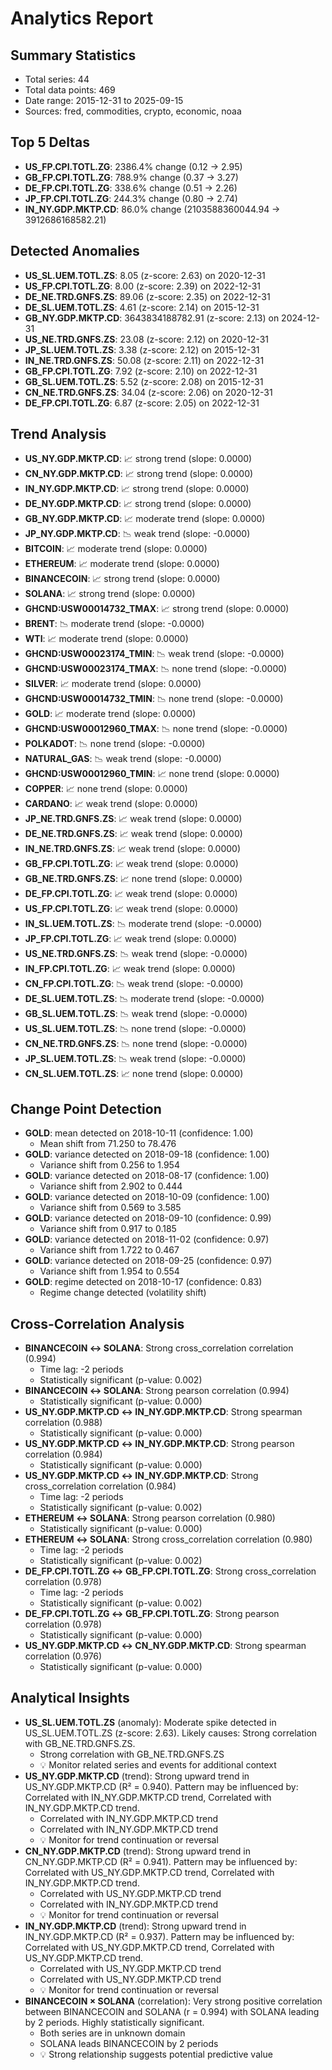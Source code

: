 # Analytics Report

## Summary Statistics
- Total series: 44
- Total data points: 469
- Date range: 2015-12-31 to 2025-09-15
- Sources: fred, commodities, crypto, economic, noaa

## Top 5 Deltas
- **US_FP.CPI.TOTL.ZG**: 2386.4% change (0.12 -> 2.95)
- **GB_FP.CPI.TOTL.ZG**: 788.9% change (0.37 -> 3.27)
- **DE_FP.CPI.TOTL.ZG**: 338.6% change (0.51 -> 2.26)
- **JP_FP.CPI.TOTL.ZG**: 244.3% change (0.80 -> 2.74)
- **IN_NY.GDP.MKTP.CD**: 86.0% change (2103588360044.94 -> 3912686168582.21)

## Detected Anomalies
- **US_SL.UEM.TOTL.ZS**: 8.05 (z-score: 2.63) on 2020-12-31
- **US_FP.CPI.TOTL.ZG**: 8.00 (z-score: 2.39) on 2022-12-31
- **DE_NE.TRD.GNFS.ZS**: 89.06 (z-score: 2.35) on 2022-12-31
- **DE_SL.UEM.TOTL.ZS**: 4.61 (z-score: 2.14) on 2015-12-31
- **GB_NY.GDP.MKTP.CD**: 3643834188782.91 (z-score: 2.13) on 2024-12-31
- **US_NE.TRD.GNFS.ZS**: 23.08 (z-score: 2.12) on 2020-12-31
- **JP_SL.UEM.TOTL.ZS**: 3.38 (z-score: 2.12) on 2015-12-31
- **IN_NE.TRD.GNFS.ZS**: 50.08 (z-score: 2.11) on 2022-12-31
- **GB_FP.CPI.TOTL.ZG**: 7.92 (z-score: 2.10) on 2022-12-31
- **GB_SL.UEM.TOTL.ZS**: 5.52 (z-score: 2.08) on 2015-12-31
- **CN_NE.TRD.GNFS.ZS**: 34.04 (z-score: 2.06) on 2020-12-31
- **DE_FP.CPI.TOTL.ZG**: 6.87 (z-score: 2.05) on 2022-12-31

## Trend Analysis
- **US_NY.GDP.MKTP.CD**: 📈 strong trend (slope: 0.0000)
- **CN_NY.GDP.MKTP.CD**: 📈 strong trend (slope: 0.0000)
- **IN_NY.GDP.MKTP.CD**: 📈 strong trend (slope: 0.0000)
- **DE_NY.GDP.MKTP.CD**: 📈 strong trend (slope: 0.0000)
- **GB_NY.GDP.MKTP.CD**: 📈 moderate trend (slope: 0.0000)
- **JP_NY.GDP.MKTP.CD**: 📉 weak trend (slope: -0.0000)
- **BITCOIN**: 📈 moderate trend (slope: 0.0000)
- **ETHEREUM**: 📈 moderate trend (slope: 0.0000)
- **BINANCECOIN**: 📈 strong trend (slope: 0.0000)
- **SOLANA**: 📈 strong trend (slope: 0.0000)
- **GHCND:USW00014732_TMAX**: 📈 strong trend (slope: 0.0000)
- **BRENT**: 📉 moderate trend (slope: -0.0000)
- **WTI**: 📈 moderate trend (slope: 0.0000)
- **GHCND:USW00023174_TMIN**: 📉 weak trend (slope: -0.0000)
- **GHCND:USW00023174_TMAX**: 📉 none trend (slope: -0.0000)
- **SILVER**: 📈 moderate trend (slope: 0.0000)
- **GHCND:USW00014732_TMIN**: 📉 none trend (slope: -0.0000)
- **GOLD**: 📈 moderate trend (slope: 0.0000)
- **GHCND:USW00012960_TMAX**: 📉 none trend (slope: -0.0000)
- **POLKADOT**: 📉 none trend (slope: -0.0000)
- **NATURAL_GAS**: 📉 weak trend (slope: -0.0000)
- **GHCND:USW00012960_TMIN**: 📈 none trend (slope: 0.0000)
- **COPPER**: 📈 none trend (slope: 0.0000)
- **CARDANO**: 📈 weak trend (slope: 0.0000)
- **JP_NE.TRD.GNFS.ZS**: 📈 weak trend (slope: 0.0000)
- **DE_NE.TRD.GNFS.ZS**: 📈 weak trend (slope: 0.0000)
- **IN_NE.TRD.GNFS.ZS**: 📈 weak trend (slope: 0.0000)
- **GB_FP.CPI.TOTL.ZG**: 📈 weak trend (slope: 0.0000)
- **GB_NE.TRD.GNFS.ZS**: 📈 none trend (slope: 0.0000)
- **DE_FP.CPI.TOTL.ZG**: 📈 weak trend (slope: 0.0000)
- **US_FP.CPI.TOTL.ZG**: 📈 weak trend (slope: 0.0000)
- **IN_SL.UEM.TOTL.ZS**: 📉 moderate trend (slope: -0.0000)
- **JP_FP.CPI.TOTL.ZG**: 📈 weak trend (slope: 0.0000)
- **US_NE.TRD.GNFS.ZS**: 📉 weak trend (slope: -0.0000)
- **IN_FP.CPI.TOTL.ZG**: 📈 weak trend (slope: 0.0000)
- **CN_FP.CPI.TOTL.ZG**: 📉 weak trend (slope: -0.0000)
- **DE_SL.UEM.TOTL.ZS**: 📉 moderate trend (slope: -0.0000)
- **GB_SL.UEM.TOTL.ZS**: 📉 weak trend (slope: -0.0000)
- **US_SL.UEM.TOTL.ZS**: 📉 none trend (slope: -0.0000)
- **CN_NE.TRD.GNFS.ZS**: 📉 none trend (slope: -0.0000)
- **JP_SL.UEM.TOTL.ZS**: 📉 weak trend (slope: -0.0000)
- **CN_SL.UEM.TOTL.ZS**: 📈 none trend (slope: 0.0000)

## Change Point Detection
- **GOLD**: mean detected on 2018-10-11 (confidence: 1.00)
  - Mean shift from 71.250 to 78.476
- **GOLD**: variance detected on 2018-09-18 (confidence: 1.00)
  - Variance shift from 0.256 to 1.954
- **GOLD**: variance detected on 2018-08-17 (confidence: 1.00)
  - Variance shift from 2.902 to 0.444
- **GOLD**: variance detected on 2018-10-09 (confidence: 1.00)
  - Variance shift from 0.569 to 3.585
- **GOLD**: variance detected on 2018-09-10 (confidence: 0.99)
  - Variance shift from 0.917 to 0.185
- **GOLD**: variance detected on 2018-11-02 (confidence: 0.97)
  - Variance shift from 1.722 to 0.467
- **GOLD**: variance detected on 2018-09-25 (confidence: 0.97)
  - Variance shift from 1.954 to 0.554
- **GOLD**: regime detected on 2018-10-17 (confidence: 0.83)
  - Regime change detected (volatility shift)

## Cross-Correlation Analysis
- **BINANCECOIN ↔ SOLANA**: Strong cross_correlation correlation (0.994)
  - Time lag: -2 periods
  - Statistically significant (p-value: 0.002)
- **BINANCECOIN ↔ SOLANA**: Strong pearson correlation (0.994)
  - Statistically significant (p-value: 0.000)
- **US_NY.GDP.MKTP.CD ↔ IN_NY.GDP.MKTP.CD**: Strong spearman correlation (0.988)
  - Statistically significant (p-value: 0.000)
- **US_NY.GDP.MKTP.CD ↔ IN_NY.GDP.MKTP.CD**: Strong pearson correlation (0.984)
  - Statistically significant (p-value: 0.000)
- **US_NY.GDP.MKTP.CD ↔ IN_NY.GDP.MKTP.CD**: Strong cross_correlation correlation (0.984)
  - Time lag: -2 periods
  - Statistically significant (p-value: 0.002)
- **ETHEREUM ↔ SOLANA**: Strong pearson correlation (0.980)
  - Statistically significant (p-value: 0.000)
- **ETHEREUM ↔ SOLANA**: Strong cross_correlation correlation (0.980)
  - Time lag: -2 periods
  - Statistically significant (p-value: 0.002)
- **DE_FP.CPI.TOTL.ZG ↔ GB_FP.CPI.TOTL.ZG**: Strong cross_correlation correlation (0.978)
  - Time lag: -2 periods
  - Statistically significant (p-value: 0.002)
- **DE_FP.CPI.TOTL.ZG ↔ GB_FP.CPI.TOTL.ZG**: Strong pearson correlation (0.978)
  - Statistically significant (p-value: 0.000)
- **US_NY.GDP.MKTP.CD ↔ CN_NY.GDP.MKTP.CD**: Strong spearman correlation (0.976)
  - Statistically significant (p-value: 0.000)

## Analytical Insights
- **US_SL.UEM.TOTL.ZS** (anomaly): Moderate spike detected in US_SL.UEM.TOTL.ZS (z-score: 2.63). Likely causes: Strong correlation with GB_NE.TRD.GNFS.ZS.
  - Strong correlation with GB_NE.TRD.GNFS.ZS
  - 💡 Monitor related series and events for additional context
- **US_NY.GDP.MKTP.CD** (trend): Strong upward trend in US_NY.GDP.MKTP.CD (R² = 0.940). Pattern may be influenced by: Correlated with IN_NY.GDP.MKTP.CD trend, Correlated with IN_NY.GDP.MKTP.CD trend.
  - Correlated with IN_NY.GDP.MKTP.CD trend
  - Correlated with IN_NY.GDP.MKTP.CD trend
  - 💡 Monitor for trend continuation or reversal
- **CN_NY.GDP.MKTP.CD** (trend): Strong upward trend in CN_NY.GDP.MKTP.CD (R² = 0.941). Pattern may be influenced by: Correlated with US_NY.GDP.MKTP.CD trend, Correlated with IN_NY.GDP.MKTP.CD trend.
  - Correlated with US_NY.GDP.MKTP.CD trend
  - Correlated with IN_NY.GDP.MKTP.CD trend
  - 💡 Monitor for trend continuation or reversal
- **IN_NY.GDP.MKTP.CD** (trend): Strong upward trend in IN_NY.GDP.MKTP.CD (R² = 0.937). Pattern may be influenced by: Correlated with US_NY.GDP.MKTP.CD trend, Correlated with US_NY.GDP.MKTP.CD trend.
  - Correlated with US_NY.GDP.MKTP.CD trend
  - Correlated with US_NY.GDP.MKTP.CD trend
  - 💡 Monitor for trend continuation or reversal
- **BINANCECOIN × SOLANA** (correlation): Very strong positive correlation between BINANCECOIN and SOLANA (r = 0.994) with SOLANA leading by 2 periods. Highly statistically significant. 
  - Both series are in unknown domain
  - SOLANA leads BINANCECOIN by 2 periods
  - 💡 Strong relationship suggests potential predictive value
